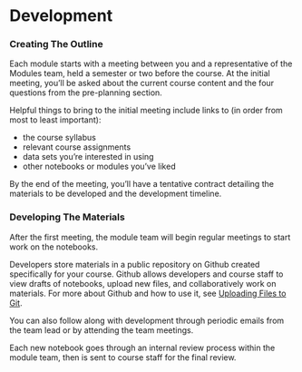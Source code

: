 # Development

### Creating The Outline

Each module starts with a meeting between you and a representative of the Modules team, held a semester or two before the course. At the initial meeting, you’ll be asked about the current course content and the four questions from the pre-planning section.

Helpful things to bring to the initial meeting include links to (in order from most to least important):
* the course syllabus
* relevant course assignments
* data sets you’re interested in using
* other notebooks or modules you’ve liked

By the end of the meeting, you’ll have a tentative contract detailing the materials to be developed and the development timeline.

### Developing The Materials

After the first meeting, the module team will begin regular meetings to start work on the notebooks.

Developers store materials in a public repository on Github created specifically for your course. Github allows developers and course staff to view drafts of notebooks, upload new files, and collaboratively work on materials. For more about Github and how to use it, see [Uploading Files to Git](/technology/git-and-github.md).

You can also follow along with development through periodic emails from the team lead or by attending the team meetings.

Each new notebook goes through an internal review process within the module team, then is sent to course staff for the final review.
